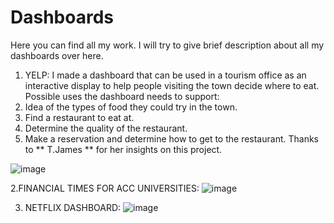 # Dashboards
Here you can find all my work. I will try to give brief description about all my dashboards over here.

1. YELP:
I made a dashboard that can be used in a tourism office as an interactive display to help people visiting the town decide where to eat. Possible uses the dashboard needs to support:
1. Idea of the types of food they could try in the town.
2. Find a restaurant to eat at.
3. Determine the quality of the restaurant.
4. Make a reservation and determine how to get to the restaurant.  Thanks to ** T.James ** for her insights on this project.

![image](https://github.com/HemanthEnuguri/Dashboards/assets/127071265/7039554f-511f-40ee-8fbc-2220049f99c3)

2.FINANCIAL TIMES FOR ACC UNIVERSITIES:
![image](https://github.com/HemanthEnuguri/Dashboards/assets/127071265/82032117-3ab5-469e-80d1-b891fd265beb)

3. NETFLIX DASHBOARD:
![image](https://github.com/HemanthEnuguri/Dashboards/assets/127071265/9f60fe39-65ce-4970-af6d-6c35f6cec9b8)

